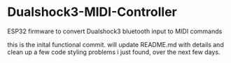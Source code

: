 # Dualshock3-MIDI-Controller
ESP32 firmware to convert Dualshock3 bluetooth input to MIDI commands

this is the inital functional commit. will update README.md with details and clean up a few code styling problems i just found, over the next few days.
